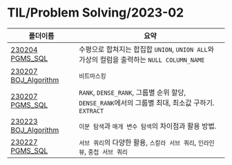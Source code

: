 # TIL/Problem Solving/2023-02

| 폴더이름                                                                                                          | 요약                                                                              |
| ------------------------------------------------------------------------------------------------------------- | ------------------------------------------------------------------------------- |
| [230204 PGMS_SQL](https://github.com/seho27060/TIL/tree/master/Problem-Sovling/2023-02/230204_SQL)            | 수평으로 합쳐지는 합집합 `UNION`, `UNION ALL`와 가상의 컬럼을 출력하는 `NULL COLUMN_NAME`             |
| [230207 BOJ_Algorithm](https://github.com/seho27060/TIL/tree/master/Problem-Sovling/2023-02/230207_Algorithm) | `비트마스킹`                                                                         |
| [230207 PGMS_SQL](https://github.com/seho27060/TIL/tree/master/Problem-Sovling/2023-02/230207_SQL)            | `RANK`, `DENSE_RANK`, 그룹별 순위 할당, `DENSE_RANK`에서의 그룹별 최대, 최소값 구하기.<br/>`EXTRACT` |
| [230223 BOJ_Algorithm](https://github.com/seho27060/TIL/tree/master/Problem-Sovling/2023-02/230223_Algorithm) | `이분 탐색`과 `매개 변수 탐색`의 차이점과 활용 방법.                                                |
| [230227 PGMS_SQL](https://github.com/seho27060/TIL/tree/master/Problem-Sovling/2023-02/230227_SQL)            | `서브 쿼리`의 다양한 활용, `스칼라 서브 쿼리`, `인라인 뷰`, `중첩 서브 쿼리`                               |
